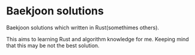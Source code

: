# Baekjoon solutions

Baekjoon solutions which written in Rust(somethimes others).

This aims to learning Rust and algorithm knowledge for me. Keeping mind that this may be not the best solution.
